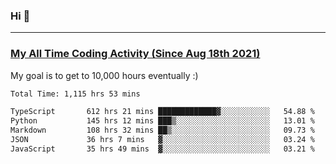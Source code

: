 ### Hi 🙂

---

### <a href="https://wakatime.com/@Eroxl">My All Time Coding Activity (Since Aug 18th 2021)</a>
My goal is to get to 10,000 hours eventually :)
<!--START_SECTION:waka-->

```txt
Total Time: 1,115 hrs 53 mins

TypeScript       612 hrs 21 mins █████████████▓░░░░░░░░░░░   54.88 %
Python           145 hrs 12 mins ███▒░░░░░░░░░░░░░░░░░░░░░   13.01 %
Markdown         108 hrs 32 mins ██▒░░░░░░░░░░░░░░░░░░░░░░   09.73 %
JSON             36 hrs 7 mins   ▓░░░░░░░░░░░░░░░░░░░░░░░░   03.24 %
JavaScript       35 hrs 49 mins  ▓░░░░░░░░░░░░░░░░░░░░░░░░   03.21 %
```

<!--END_SECTION:waka-->
